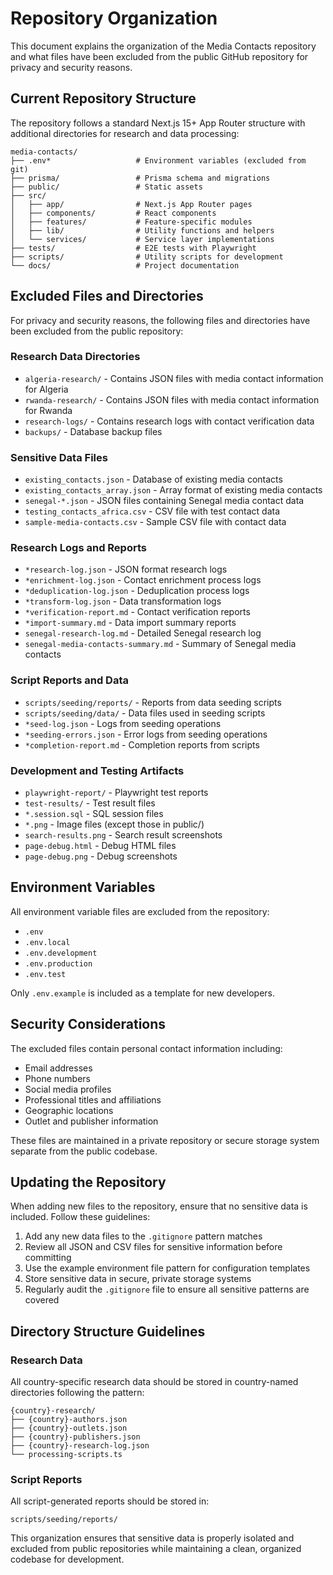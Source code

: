 # Repository Organization

This document explains the organization of the Media Contacts repository and what files have been excluded from the public GitHub repository for privacy and security reasons.

## Current Repository Structure

The repository follows a standard Next.js 15+ App Router structure with additional directories for research and data processing:

```
media-contacts/
├── .env*                   # Environment variables (excluded from git)
├── prisma/                 # Prisma schema and migrations
├── public/                 # Static assets
├── src/
│   ├── app/                # Next.js App Router pages
│   ├── components/         # React components
│   ├── features/           # Feature-specific modules
│   ├── lib/                # Utility functions and helpers
│   └── services/           # Service layer implementations
├── tests/                  # E2E tests with Playwright
├── scripts/                # Utility scripts for development
└── docs/                   # Project documentation
```

## Excluded Files and Directories

For privacy and security reasons, the following files and directories have been excluded from the public repository:

### Research Data Directories
- `algeria-research/` - Contains JSON files with media contact information for Algeria
- `rwanda-research/` - Contains JSON files with media contact information for Rwanda
- `research-logs/` - Contains research logs with contact verification data
- `backups/` - Database backup files

### Sensitive Data Files
- `existing_contacts.json` - Database of existing media contacts
- `existing_contacts_array.json` - Array format of existing media contacts
- `senegal-*.json` - JSON files containing Senegal media contact data
- `testing_contacts_africa.csv` - CSV file with test contact data
- `sample-media-contacts.csv` - Sample CSV file with contact data

### Research Logs and Reports
- `*research-log.json` - JSON format research logs
- `*enrichment-log.json` - Contact enrichment process logs
- `*deduplication-log.json` - Deduplication process logs
- `*transform-log.json` - Data transformation logs
- `*verification-report.md` - Contact verification reports
- `*import-summary.md` - Data import summary reports
- `senegal-research-log.md` - Detailed Senegal research log
- `senegal-media-contacts-summary.md` - Summary of Senegal media contacts

### Script Reports and Data
- `scripts/seeding/reports/` - Reports from data seeding scripts
- `scripts/seeding/data/` - Data files used in seeding scripts
- `*seed-log.json` - Logs from seeding operations
- `*seeding-errors.json` - Error logs from seeding operations
- `*completion-report.md` - Completion reports from scripts

### Development and Testing Artifacts
- `playwright-report/` - Playwright test reports
- `test-results/` - Test result files
- `*.session.sql` - SQL session files
- `*.png` - Image files (except those in public/)
- `search-results.png` - Search result screenshots
- `page-debug.html` - Debug HTML files
- `page-debug.png` - Debug screenshots

## Environment Variables

All environment variable files are excluded from the repository:
- `.env`
- `.env.local`
- `.env.development`
- `.env.production`
- `.env.test`

Only `.env.example` is included as a template for new developers.

## Security Considerations

The excluded files contain personal contact information including:
- Email addresses
- Phone numbers
- Social media profiles
- Professional titles and affiliations
- Geographic locations
- Outlet and publisher information

These files are maintained in a private repository or secure storage system separate from the public codebase.

## Updating the Repository

When adding new files to the repository, ensure that no sensitive data is included. Follow these guidelines:

1. Add any new data files to the `.gitignore` pattern matches
2. Review all JSON and CSV files for sensitive information before committing
3. Use the example environment file pattern for configuration templates
4. Store sensitive data in secure, private storage systems
5. Regularly audit the `.gitignore` file to ensure all sensitive patterns are covered

## Directory Structure Guidelines

### Research Data
All country-specific research data should be stored in country-named directories following the pattern:
```
{country}-research/
├── {country}-authors.json
├── {country}-outlets.json
├── {country}-publishers.json
├── {country}-research-log.json
└── processing-scripts.ts
```

### Script Reports
All script-generated reports should be stored in:
```
scripts/seeding/reports/
```

This organization ensures that sensitive data is properly isolated and excluded from public repositories while maintaining a clean, organized codebase for development.